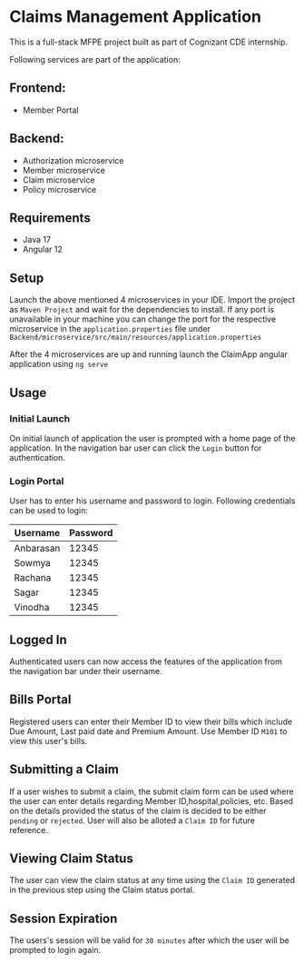 # Claims Management Application

This is a full-stack MFPE project built as part of Cognizant CDE internship.

Following services are part of the application:
## Frontend:
* Member Portal

## Backend:
* Authorization microservice
* Member microservice
* Claim microservice
* Policy microservice

## Requirements
* Java 17
* Angular 12

## Setup

Launch the above mentioned 4 microservices in your IDE. Import the project as `Maven Project` and wait for the dependencies to install. If any port is unavailable in your machine you can change the port for the respective microservice in the `application.properties` file under `Backend/microservice/src/main/resources/application.properties`

After the 4 microservices are up and running launch the ClaimApp angular application using `ng serve`

## Usage

### Initial Launch

On initial launch of application the user is prompted with a home page of the application. In the navigation bar user can click the `Login` button for authentication.





### Login Portal

User has to enter his username and password to login. Following credentials can be used to login:

| Username   | Password| 
| -----------|:--------|
| Anbarasan|12345|
| Sowmya   |12345|
| Rachana  |12345|
| Sagar    |12345|
|Vinodha   |12345|




## Logged In

Authenticated users can now access the features of the application from the navigation bar under their username.






## Bills Portal

Registered users can enter their Member ID to view their bills which include Due Amount, Last paid date and Premium Amount. 
Use Member ID `M101` to view this user's bills.



## Submitting a Claim

If a user wishes to submit a claim, the submit claim form can be used where the user can enter details regarding Member ID,hospital,policies, etc. Based on the details provided the status of the claim is decided to be either `pending` or `rejected`. User will also be alloted a `Claim ID` for future reference.



## Viewing Claim Status


The user can view the claim status at any time using the `Claim ID` generated in the previous step using the Claim status portal.





## Session Expiration


The users's session will be valid for `30 minutes` after which the user will be prompted to login again.








